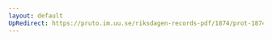 ```yaml
---
layout: default
UpRedirect: https://pruto.im.uu.se/riksdagen-records-pdf/1874/prot-1874--fk--514/prot-1874--fk--514_001.pdf
---
```

